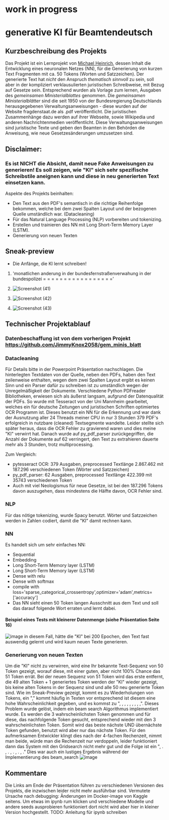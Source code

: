 # work in progress
# generative KI für Beamtendeutsch
## Kurzbeschreibung des Projekts
Das Projekt ist ein Lernprojekt von [Michael Heinrich](https://github.com/JimmyKnox2058), dessen Inhalt die Entwicklung eines neuronalen Netzes (NN), für die Generierung von kurzen Text Fragmenten mit ca. 50 Tokens (Worten und Satzzeichen). Der generierte Text hat *nicht* den Anspruch *thematisch sinnvoll* zu sein, soll aber in der kompliziert verklausulierten juristischen Schreibweise, mit Bezug auf Gesetze sein. Entsprechend wurden als Vorlage zum lernen, Ausgaben des *gemeinsamen Ministerialblattes* genommen. Die *gemeinsamen Ministerialblätter* sind die seit 1950 von der Bundesregierung Deutschlands herausgegebenen Verwaltungsanweisungen - diese wurden auf der Website fragdenstaat.de als .pdf veröffentlicht. Die juristischen Zusammenhänge dazu werden auf ihrer Webseite, sowie Wikipedia und anderen Nachrichtenmedien veröffentlicht.
Diese Verwaltungsanweisungen sind juristische Texte und geben den Beamten in den Behörden die Anweisung, wie neue Gesetzesänderungen umzusetzen sind.

## Disclaimer:
### Es ist NICHT die Absicht, damit neue Fake Anweisungen zu generieren! Es soll zeigen, wie "KI" sich sehr spezifische Schreibstile aneignen kann und diese in neu generierten Text einsetzen kann. 

Aspekte des Projekts beinhalten:
- Den Text aus den PDF's semantisch in die richtige Reihenfolge bekommen, welche bei dem zwei Spalten Layout und der bezogenen Quelle umständlich war. (Datacleaning)
- Für das Natural Language Processing (NLP) vorbereiten und tokenizing.
- Erstellen und trainieren des NN mit Long Short-Term Memory Layer (LSTM).
- Generierung von neuen Texten

## Sneak-preview
- Die Anfänge, die KI lernt schreiben!
1. 'monatlichen anderung in der bundesfernstraßenverwahung in der bundespolizei = = = = = = = = = = = = = = = = ='

2.  ![Screenshot (41)](https://github.com/user-attachments/assets/aad05da0-dfbf-47dd-89f8-37ead3c3ceff)
3.  ![Screenshot (42)](https://github.com/user-attachments/assets/81f60d55-a9a3-4365-a09f-38034deeaf49)
4.  ![Screenshot (43)](https://github.com/user-attachments/assets/3ed63dba-d9e4-4aa8-ae0d-40f508878e40)

## Technischer Projektablauf
### Datenbeschaffung ist von dem vorherigen Projekt https://github.com/JimmyKnox2058/gem_minis_blatt
### Datacleaning
Für Details bitte in der Powerpoint Präsentation nachschlagen.
Die hinterlegten Textdaten von der Quelle, neben den PDFs, haben den Text zeilenweise enthalten, wegen dem zwei Spalten Layout ergibt es keinen Sinn und ein Parser dafür zu schreiben ist zu umständlich wegen der Unregelmäßigkeit der Dokumente.
Verschiedene Python PDFreader Bibliotheken, erwiesen sich als äußerst langsam, aufgrund der Datenqualität der PDFs. So wurde mit Tesseract von der Uni Mannheim gearbeitet, welches ein für deutsche Zeitungen und juristischen Schriften optimiertes OCR Programm ist. Dieses benutzt ein NN für die Erkennung und war dank der Ausnutzung aller 24 Threads meiner CPU in nur 3 Stunden 379 PDF's erfolgreich in nutzbare (cleaned) Textsegmente wandelte. Leider stellte sich später heraus, dass die OCR Fehler zu gravierend waren und dies meine "KI" verwirrt hat. Danach wurde auf py_pdf_parser zurückgegriffen, die Anzahl der Dokumente auf 62 verringert, den Text zu extrahieren dauerte mehr als 3 Stunden, trotz multiprocessing.

Zum Vergleich:
- pytesseract OCR: 379 Ausgaben, preprocessed Textlänge 2.867.462 mit 187.296 verschiedenen Token (Wörter und Satzzeichen)
- py_pdf_parser: 62 Ausgaben, preprocessed Textlänge 422.399 mit 35743 verschiedenen Token
- Auch mit viel Neologismus für neue Gesetze, ist bei den 187.296 Tokens davon auszugehen, dass mindestens die Hälfte davon, OCR Fehler sind.
### NLP
Für das nötige tokenizing, wurde Spacy benutzt. Wörter und Satzzeichen werden in Zahlen codiert, damit die "KI" damit rechnen kann.
### NN
Es handelt sich um sehr einfaches NN:
- Sequential
- Embedding
- Long Short-Term Memory layer (LSTM)
- Long Short-Term Memory layer (LSTM)
- Dense with relu
- Dense with softmax
- compile with loss='sparse_categorical_crossentropy',optimizer='adam',metrics=['accuracy']
- Das NN sieht einen 50 Token langen Ausschnitt aus dem Text und soll das darauf folgende Wort erraten und lernt dabei.
#### Beispiel eines Tests mit kleinerer Datenmenge (siehe Präsentation Seite 16)
![image](https://github.com/user-attachments/assets/9164db72-f407-416a-b073-0a4ac614977d)
in diesem Fall, hätte die "KI" bei 200 Epochen, den Text fast auswendig gelernt und wird kaum neuen Texte generieren.

### Generierung von neuen Texten
Um die "KI" nicht zu verwirren, wird eine Ihr bekannte Text-Sequenz von 50 Token gezeigt, worauf diese, mit einer guten, aber nicht 100% Chance das 51 Token errät. Bei der neuen Sequenz von 51 Token wird das erste entfernt, die 49 alten Token + 1 generiertes Token werden der "KI" wieder gezeigt, bis keine alten Tokens in der Sequenz sind und alle 50 neu generierte Token sind.
Wie im Sneak-Preview gezeigt, kommt es zu Wiederholungen von Tokens, ein "," kommt häufig in Texten vor entsprechend ist diesem eine hohe Wahrscheinlichkeit gegeben, und es kommst zu ", , , , , , , , ,". Dieses Problem wurde gelöst, indem ein beam search Algorithmus implementiert wurde. Es werden die 3 wahrscheinlichsten Token genommen und für diese, das nachfolgende Token gesucht, entsprechend wieder mit den 3 wahrscheinlichsten Token. Somit wird das beste nächste UND übernächste Token gefunden, benutzt wird aber nur das nächste Token. Für den aufmerksamen Entwickler klingt dies nach der 4-fachen Rechenzeit, nimmt man beide, würde man die Rechenzeit nur verdoppeln, leider funktioniert dann das System mit den Gridsearch nicht mehr gut und die Folge ist ein ", . , . , . , . , ."
Dies war auch ein lustiges Ergebnis während der Implementierung des beam_search
![image](https://github.com/user-attachments/assets/ccb3608a-15c2-4f09-9d0f-abaa30d8a560)

## Kommentare
Die Links am Ende der Präsentation führen zu verschiedenen Versionen des Projekts, die inzwischen leider nicht mehr ausführbar sind. Vermutete Ursache nach debugging: Änderungen im Docker-image von Kaggle seitens.
Um etwas im ipynb rum klicken und verschiedene Modelle und andere seeds ausprobieren funktioniert dort nicht wird aber hier in kleiner Version hochgestellt.
TODO: 
Anleitung für ipynb schreiben
